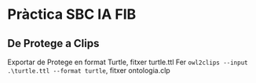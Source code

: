 # Pràctica SBC IA FIB

## De Protege a Clips

Exportar de Protege en format Turtle, fitxer turtle.ttl
Fer `owl2clips --input .\turtle.ttl --format turtle`, fitxer ontologia.clp